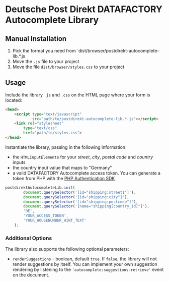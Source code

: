 # Deutsche Post Direkt DATAFACTORY Autocomplete Library

## Manual Installation

1. Pick the format you need from `dist/browser/postdirekt-autocomplete-lib.*.js
2. Move the `.js` file to your project
3. Move the file `dist/browser/styles.css` to your project

## Usage

Include the library `.js` and `.css` on the HTML page where your form is located:

``` html
<head>
    <script type="text/javascript"
            src="path/to/postdirekt-autocomplete-lib.*.js"></script>
    <link rel="stylesheet"
        type="text/css"
        href="path/to/styles.css">
</head>
```

Instantiate the library, passing in the following information:

- the `HTMLInputElement`s for your *street*, *city*, *postal code* and *country* inputs
- the country input value that maps to "Germany"
- a valid DATAFACTORY Autocomplete access token. You can generate a token from PHP with the [PHP Authentication SDK](https://github.com/netresearch?q=autocomplete)

``` js
postdirektAutocompleteLib.init(
        document.querySelector('[id="shipping:street1"]'),
        document.querySelector('[id="shipping:city"]'),
        document.querySelector('[id="shipping:postcode"]'),
        document.querySelector('[name="shipping[country_id]"]'),
        'DE',
        'YOUR_ACCESS_TOKEN',
        'YOUR_HOUSENUMBER_HINT_TEXT'
    );
```

### Additional Options

The library also supports the following optional parameters:
- `renderSuggestions` - boolean, default `true`. If `false`, the library will not render suggestions by itself. You can implement your own suggestion rendering by listening to the `'autocomplete:suggestions-retrieve'` event on the document.
